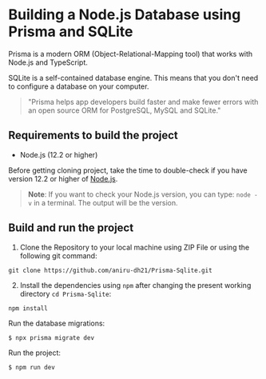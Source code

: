 # Building a Node.js Database using Prisma and SQLite

Prisma is a modern ORM (Object-Relational-Mapping tool) that works with Node.js and TypeScript.

SQLite is a self-contained database engine. This means that you don't need to configure a database on your computer.

> "Prisma helps app developers build faster and make fewer errors with an open source ORM for PostgreSQL, MySQL and SQLite."

## Requirements to build the project

- Node.js (12.2 or higher)

Before getting cloning project, take the time to double-check if you have version 12.2 or higher of <a href="https://nodejs.org/en/">Node.js</a>.

> **Note**: If you want to check your Node.js version, you can type: `node -v` in a terminal. The output will be the version.

## Build and run the project

1. Clone the Repository to your local machine using ZIP File or using the following git command:
```
git clone https://github.com/aniru-dh21/Prisma-Sqlite.git
```

2. Install the dependencies using `npm` after changing the present working directory `cd Prisma-Sqlite`:
```
npm install
```

Run the database migrations:

```
$ npx prisma migrate dev
```

Run the project:

```
$ npm run dev
```
